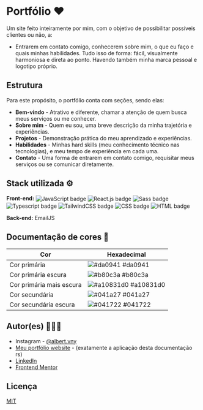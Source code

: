 
# Portfólio ❤

Um site feito inteiramente por mim, com o objetivo de possibilitar possíveis clientes ou não, a:
- Entrarem em contato comigo, conhecerem sobre mim, o que eu faço e quais minhas habilidades. 
Tudo isso de forma: fácil, visualmente harmoniosa e direta ao ponto. Havendo também minha marca pessoal e logotipo próprio.

## Estrutura

Para este propósito, o portfólio conta com seções, sendo elas:
- **Bem-vindo** - Atrativo e diferente, chamar a atenção de quem busca meus serviços ou me conhecer.
- **Sobre mim** - Quem eu sou, uma breve descrição da minha trajetória e experiências.
- **Projetos** - Demonstração prática do meu aprendizado e experiências.
- **Habilidades** - Minhas hard skills (meu conhecimento técnico nas tecnologias), e meu tempo de experiência em cada uma.
- **Contato** - Uma forma de entrarem em contato comigo, requisitar meus serviços ou se comunicar diretamente.


## Stack utilizada ⚙

**Front-end:** 
  <img align="center" alt="JavaScript badge" src="https://img.shields.io/badge/JavaScript-F7DF1E?style=for-the-badge&logo=javascript&logoColor=black">
  <img align="center" alt="React.js badge" src="https://img.shields.io/badge/React-20232A?style=for-the-badge&logo=react&logoColor=61DAFB">
  <img align="center" alt="Sass badge" src="https://img.shields.io/badge/Sass-CC6699?style=for-the-badge&logo=sass&logoColor=white">
  <img align="center" alt="Typescript badge" src="https://img.shields.io/badge/TypeScript-007ACC?style=for-the-badge&logo=typescript&logoColor=white">
  <img align="center" alt="TailwindCSS badge" src="https://img.shields.io/badge/Tailwind_CSS-38B2AC?style=for-the-badge&logo=tailwind-css&logoColor=white">
  <img align="center" alt="CSS badge" src="https://img.shields.io/badge/CSS3-1572B6?style=for-the-badge&logo=css3&logoColor=white">
  <img align="center" alt="HTML badge" src="https://img.shields.io/badge/HTML5-E34F26?style=for-the-badge&logo=html5&logoColor=white">
  
**Back-end:** EmailJS

## Documentação de cores 🎨

| Cor               | Hexadecimal                                                |
| ----------------- | ---------------------------------------------------------------- |
| Cor primária       | ![#da0941](https://via.placeholder.com/10/da0941.png?text=+) #da0941 |
| Cor primária escura    | ![#b80c3a](https://via.placeholder.com/10/b80c3a.png?text=+) #b80c3a |
| Cor primária mais escura       | ![#a10831d0](https://via.placeholder.com/10/a10831d0.png?text=+) #a10831d0 |
| Cor secundária       | ![#041a27](https://via.placeholder.com/10/041a27.png?text=+) #041a27 |
| Cor secundária escura       | ![#041722](https://via.placeholder.com/10/041722.png?text=+) #041722 |

## Autor(es) 🙎🏻‍♂️

- Instagram - [@albert.vny](https://www.instagram.com/albert.vny/?hl=pt-br)
- [Meu portfólio website](https://portfolio-allbertuu.vercel.app/) - (exatamente a aplicação desta documentação rs)
- [LinkedIn](https://www.linkedin.com/in/albertov-albuquerque/)
- [Frontend Mentor](https://www.frontendmentor.io/profile/allbertuu)

## Licença

[MIT](https://choosealicense.com/licenses/mit/)

